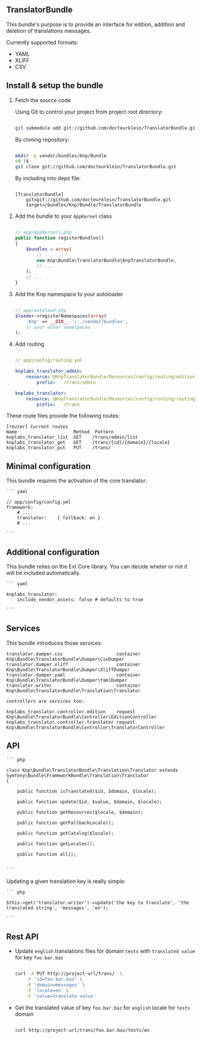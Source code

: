 ## TranslatorBundle

This bundle's purpose is to provide an interface for edition, addition and deletion
of translations messages.

Currently supported formats:

*   YAML
*   XLIFF
*   CSV


Install & setup the bundle
--------------------------

1.  Fetch the source code

    Using Git to control your project from project root directory:
    
    ``` bash 

    git submodule add git://github.com/docteurklein/TranslatorBundle.git vendor/bundles/Knp/Bundle/TranslatorBundle

    ```
        
    By cloning repository:
    
    ``` bash 

    mkdir -p vendor/bundles/Knp/Bundle
    cd !$
    git clone git://github.com/docteurklein/TranslatorBundle.git

    ```
    
    By including into deps file:
    
    ``` ./deps-file 

    [TranslatorBundle]
		git=git://github.com/docteurklein/TranslatorBundle.git
		target=/bundles/Knp/Bundle/TranslatorBundle

    ```

2.  Add the bundle to your `AppKernel` class

    ``` php

    // app/AppKernerl.php
    public function registerBundles()
    {
        $bundles = array(
            // ...
            new Knp\Bundle\TranslatorBundle\KnpTranslatorBundle,
            // ...
        );
        // ...
    }
    
    ```

3.  Add the Knp namespace to your autoloader

    ```php

    // app/autoload.php
    $loader->registerNamespaces(array(
        'Knp' => __DIR__.'/../vendor/bundles',
        // your other namespaces
    );

    ```

4.  Add routing

    ``` yaml

    // app/config/routing.yml

    knplabs_translator_admin:
        resource: @KnpTranslatorBundle/Resources/config/routing/edition.yml
            prefix:   /trans/admin

    knplabs_translator:
        resource: @KnpTranslatorBundle/Resources/config/routing/routing.yml
            prefix:   /trans

    ```

These route files provide the following routes:

    [router] Current routes
    Name                     Method  Pattern
    knplabs_translator_list  GET    /trans/admin/list
    knplabs_translator_get   GET    /trans/{id}/{domain}/{locale}
    knplabs_translator_put   PUT    /trans/




Minimal configuration
---------------------

This bundle requires the activation of the core translator:


    ``` yaml

    // app/config/config.yml
    framework:
        # ...
        translator:    { fallback: en }
        # ...

    ```

Additional configuration
------------------------

This bundle relies on the Ext Core library.
You can decide wheter or not it will be included automatically.

    ``` yaml

    knplabs_translator:
        include_vendor_assets: false # defaults to true

    ```

Services
--------

This bundle introduces those services:

    translator.dumper.csv                    container Knp\Bundle\TranslatorBundle\Dumper\CsvDumper
    translator.dumper.xliff                  container Knp\Bundle\TranslatorBundle\Dumper\XliffDumper
    translator.dumper.yaml                   container Knp\Bundle\TranslatorBundle\Dumper\YamlDumper
    translator.writer                        container Knp\Bundle\TranslatorBundle\Translation\Translator

    controllers are services too:

    knplabs_translator.controller.edition    request   Knp\Bundle\TranslatorBundle\Controller\EditionController
    knplabs_translator.controller.translator request   Knp\Bundle\TranslatorBundle\Controller\TranslatorController


API
---

    ``` php

    class Knp\Bundle\TranslatorBundle\Translation\Translator extends Symfony\Bundle\FrameworkBundle\Translation\Translator
    {

        public function isTranslated($id, $domain, $locale);

        public function update($id, $value, $domain, $locale);

        public function getResources($locale, $domain);

        public function getFallbackLocale();

        public function getCatalog($locale);

        public function getLocales();

        public function all();


    ```

Updating a given translation key is really simple:


    ``` php

    $this->get('translator.writer')->update('the key to translate', 'the translated string', 'messages', 'en');

    ```


Rest API
--------

*   Update `english` translations files for domain `tests` with `translated value` for key `foo.bar.baz`

    ``` bash

    curl -X PUT http://project-url/trans/  \
        -F 'id=foo.bar.baz' \
        -F 'domain=messages' \
        -F 'locale=en' \
        -F 'value=translate value' 

    ```

*   Get the translated value of key `foo.bar.baz` for `english` locale for `tests` domain

    ``` bash

    curl http://project-url/trans/foo.bar.baz/tests/en

    ```
